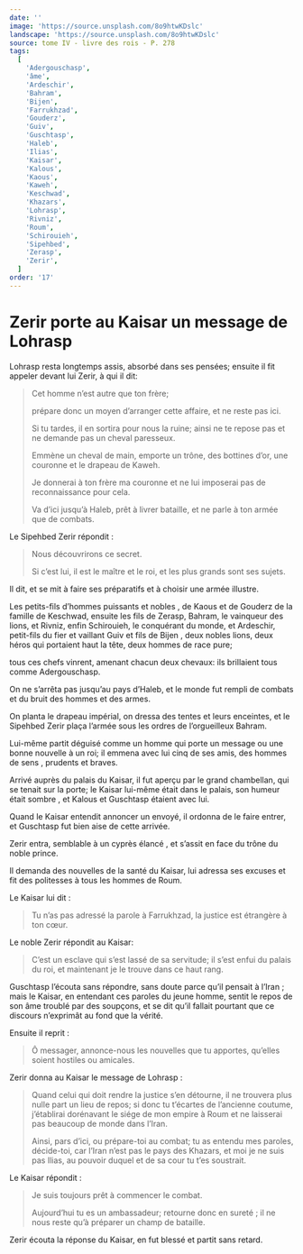 ```yaml
---
date: ''
image: 'https://source.unsplash.com/8o9htwKDslc'
landscape: 'https://source.unsplash.com/8o9htwKDslc'
source: tome IV - livre des rois - P. 278
tags:
  [
    'Adergouschasp',
    'âme',
    'Ardeschir',
    'Bahram',
    'Bijen',
    'Farrukhzad',
    'Gouderz',
    'Guiv',
    'Guschtasp',
    'Haleb',
    'Ilias',
    'Kaisar',
    'Kalous',
    'Kaous',
    'Kaweh',
    'Keschwad',
    'Khazars',
    'Lohrasp',
    'Rivniz',
    'Roum',
    'Schirouieh',
    'Sipehbed',
    'Zerasp',
    'Zerir',
  ]
order: '17'
---
```


# Zerir porte au Kaisar un message de Lohrasp

Lohrasp resta longtemps assis, absorbé dans ses pensées; ensuite il fit appeler devant lui Zerir, à qui il dit:

> Cet homme n’est autre que ton frère;
>
> prépare donc un moyen d’arranger cette affaire, et ne reste pas ici.
>
> Si tu tardes, il en sortira pour nous la ruine; ainsi ne te repose pas et ne demande pas un cheval paresseux.
>
> Emmène un cheval de main, emporte un trône, des bottines d’or, une couronne et le drapeau de Kaweh.
>
> Je donnerai à ton frère ma couronne et ne lui imposerai pas de reconnaissance pour cela.
>
> Va d’ici jusqu’à Haleb, prêt à livrer bataille, et ne parle à ton armée que de combats.

Le Sipehbed Zerir répondit :

> Nous découvrirons ce secret.
>
> Si c’est lui, il est le maître et le roi, et les plus grands sont ses sujets.

Il dit, et se mit à faire ses préparatifs et à choisir une armée illustre.

Les petits-fils d’hommes puissants et nobles , de Kaous et de Gouderz de la famille de Keschwad, ensuite les fils de Zerasp, Bahram, le vainqueur des lions, et Rivniz, enfin Schirouieh, le conquérant du monde, et Ardeschir, petit-fils du fier et vaillant Guiv et fils de Bijen , deux nobles lions, deux héros qui portaient haut la tête, deux hommes de race pure;

tous ces chefs vinrent, amenant chacun deux chevaux: ils brillaient tous comme Adergouschasp.

On ne s’arrêta pas jusqu’au pays d’Haleb, et le monde fut rempli de combats et du bruit des hommes et des armes.

On planta le drapeau impérial, on dressa des tentes et leurs enceintes, et le Sipehbed Zerir plaça l’armée sous les ordres de l’orgueilleux Bahram.

Lui-même partit déguisé comme un homme qui porte un message ou une bonne nouvelle à un roi; il emmena avec lui cinq de ses amis, des hommes de sens , prudents et braves.

Arrivé auprès du palais du Kaisar, il fut aperçu par le grand chambellan, qui se tenait sur la porte;
le Kaisar lui-même était dans le palais, son humeur était sombre , et Kalous et Guschtasp étaient avec lui.

Quand le Kaisar entendit annoncer un envoyé, il ordonna de le faire entrer, et Guschtasp fut bien aise de cette arrivée.

Zerir entra, semblable à un cyprès élancé , et s’assit en face du trône du noble prince.

Il demanda des nouvelles de la santé du Kaisar, lui adressa ses excuses et fit des politesses à tous les hommes de Roum.

Le Kaisar lui dit :

> Tu n’as pas adressé la parole à Farrukhzad, la justice est étrangère à ton cœur.

Le noble Zerir répondit au Kaisar:

> C’est un esclave qui s’est lassé de sa servitude; il s’est enfui du palais du roi, et maintenant je le trouve dans ce haut rang.

Guschtasp l’écouta sans répondre, sans doute parce qu’il pensait à l’Iran ; mais le Kaisar, en entendant ces paroles du jeune homme, sentit le repos de son âme troublé par des soupçons, et se dit qu’il fallait pourtant que ce discours n’exprimât au fond que la vérité.

Ensuite il reprit :

> Ô messager, annonce-nous les nouvelles que tu apportes, qu’elles soient hostiles ou amicales.

Zerir donna au Kaisar le message de Lohrasp :

> Quand celui qui doit rendre la justice s’en détourne, il ne trouvera plus nulle part un lieu de repos; si donc tu t’écartes de l’ancienne coutume, j’établirai dorénavant le siége de mon empire à Roum et ne laisserai pas beaucoup de monde dans l’Iran.
>
> Ainsi, pars d’ici, ou prépare-toi au combat; tu as entendu mes paroles, décide-toi, car l’Iran n’est pas le pays des Khazars, et moi je ne suis pas Ilias, au pouvoir duquel et de sa cour tu t’es soustrait.

Le Kaisar répondit :

> Je suis toujours prêt à commencer le combat.
>
> Aujourd’hui tu es un ambassadeur; retourne donc en sureté ; il ne nous reste qu’à préparer un champ de bataille.

Zerir écouta la réponse du Kaisar, en fut blessé et partit sans retard.
